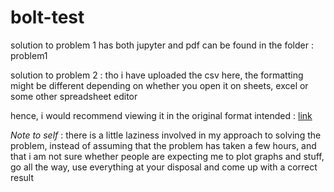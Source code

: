 # bolt-test

solution to problem 1 has both jupyter and pdf can be found in the folder : problem1

solution to problem 2 : tho i have uploaded the csv here, the formatting might be different depending on whether you open it on sheets, excel or some other
spreadsheet editor

hence, i would recommend viewing it in the original format intended : [link](https://docs.google.com/spreadsheets/d/1DnIbtY37BLi3Xz-8cX3I4Um5MznHjW8tNsFksemiSZY/edit#gid=0)




*Note to self* : there is a little laziness involved in my approach to solving the problem, instead of assuming that the problem has taken a few hours, and
that i am not sure whether people are expecting me to plot graphs and stuff, go all the way, use everything at your disposal and come up with a correct result
